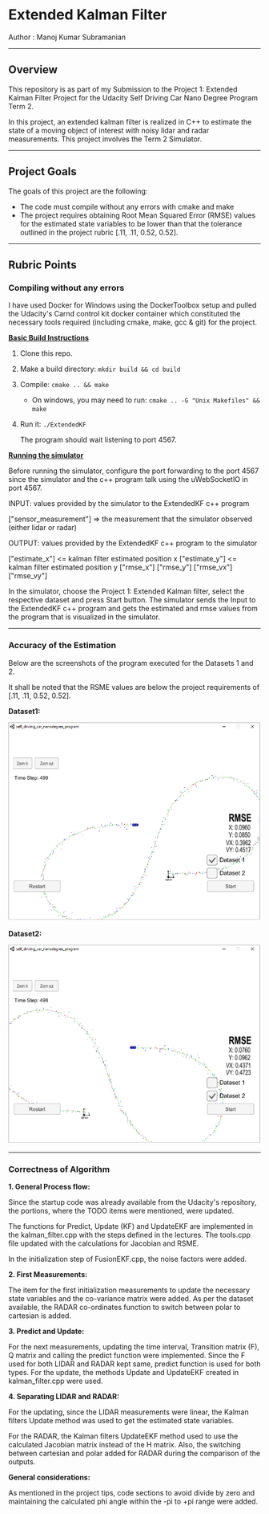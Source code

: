 # Extended Kalman Filter

Author : Manoj Kumar Subramanian

------

## Overview

This repository is as part of my Submission to the Project 1: Extended Kalman Filter Project for the Udacity Self Driving Car Nano Degree Program Term 2.

In this project,  an extended kalman filter is realized in C++ to estimate the state of a moving object of interest with noisy lidar and radar measurements. This project involves the Term 2 Simulator.

------

## Project Goals

The goals of this project are the following:

- The code must compile without any errors with cmake and make
- The project requires obtaining Root Mean Squared Error (RMSE) values for the estimated state variables to be lower than that the tolerance outlined in the project rubric [.11, .11, 0.52, 0.52].

------

## Rubric Points

### Compiling without any errors

I have used Docker for Windows using the DockerToolbox setup and pulled the Udacity's Carnd control kit docker container which constituted the necessary tools required (including cmake, make, gcc & git) for the project.

**<u>Basic Build Instructions</u>**

1. Clone this repo.

2. Make a build directory: `mkdir build && cd build`

3. Compile: `cmake .. && make` 

   - On windows, you may need to run: `cmake .. -G "Unix Makefiles" && make`

4. Run it: `./ExtendedKF` 

   The program should wait listening to port 4567.

**<u>Running the simulator</u>**

Before running the simulator, configure the port forwarding to the port 4567 since the simulator and the c++ program talk using the uWebSocketIO in port 4567.


INPUT: values provided by the simulator to the ExtendedKF c++ program

["sensor_measurement"] => the measurement that the simulator observed (either lidar or radar)


OUTPUT: values provided by the ExtendedKF c++ program to the simulator

["estimate_x"] <= kalman filter estimated position x
["estimate_y"] <= kalman filter estimated position y
["rmse_x"]
["rmse_y"]
["rmse_vx"]
["rmse_vy"]

In the simulator, choose the Project 1: Extended Kalman filter, select the respective dataset and press Start button. The simulator sends the Input to the ExtendedKF c++ program and gets the estimated and rmse values from the program that is visualized in the simulator.

---

### Accuracy of the Estimation

Below are the screenshots of the program executed for the Datasets 1 and 2.

It shall be noted that the RSME values are below the project requirements of [.11, .11, 0.52, 0.52].

**Dataset1:**

![Dataset1](Docs/Dataset1.png)



**Dataset2:**

![Dataset1](Docs/Dataset2.png)

------

### Correctness of Algorithm

**1. General Process flow:**

Since the startup code was already available from the Udacity's repository, the portions, where the TODO items were mentioned, were updated.

The functions for Predict, Update (KF) and UpdateEKF are implemented in the kalman_filter.cpp with the steps defined in the lectures. The tools.cpp file updated with the calculations for Jacobian and RSME.

In the initialization step of FusionEKF.cpp, the noise factors were added.

**2. First Measurements:**

The item for the first initialization measurements to update the necessary state variables and the co-variance matrix were added. As per the dataset available, the RADAR co-ordinates function to switch between polar to cartesian is added.

**3. Predict and Update:**

For the next measurements, updating the time interval, Transition matrix (F), Q matrix and calling the predict function were implemented. Since the F used for both LIDAR and RADAR kept same, predict function is used for both types. For the update, the methods Update and UpdateEKF created in kalman_filter.cpp were used.

**4. Separating LIDAR and RADAR:**

For the updating, since the LIDAR measurements were linear, the Kalman filters Update method was used to get the estimated state variables.

For the RADAR, the Kalman filters UpdateEKF method used to use the calculated Jacobian matrix instead of the H matrix. Also, the switching between cartesian and polar added for RADAR during the comparison of the outputs.

**General considerations:**

As mentioned in the project tips, code sections to avoid divide by zero and maintaining the calculated phi angle within the -pi to +pi range were added.






